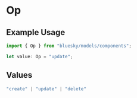 # Op

## Example Usage

```typescript
import { Op } from "bluesky/models/components";

let value: Op = "update";
```

## Values

```typescript
"create" | "update" | "delete"
```